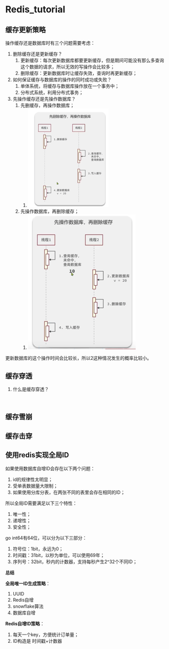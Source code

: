 # Redis_tutorial



## 缓存更新策略

操作缓存还是数据库时有三个问题需要考虑：

1. 删除缓存还是更新缓存？
   1. 更新缓存：每次更新数据库都要更新缓存，但是期间可能没有那么多查询这个数据的请求，所以无效的写操作会比较多；
   2. 删除缓存：更新数据库时让缓存失效，查询时再更新缓存；
2. 如何保证缓存与数据库的操作的同时成功或失败？
   1. 单体系统，将缓存与数据库操作放在一个事务中；
   2. 分布式系统，利用分布式事务；
3. 先操作缓存还是先操作数据库？
   1. 先删缓存，再操作数据库；
      1. <img src="./images/先删除缓存再操作数据库.png" alt="先删除缓存再操作数据库" style="zoom:30%;" />
   2. 先操作数据库，再删除缓存；
      1. <img src="./images/先操作数据库再删除缓存.png" alt="先操作数据库再删除缓存" style="zoom:50%;" />



更新数据库的这个操作时间会比较长，所以2这种情况发生的概率比较小。



## 缓存穿透

1. 什么是缓存穿透？

​	

## 缓存雪崩

## 缓存击穿



## 使用redis实现全局ID

如果使用数据库自增ID会存在以下两个问题：

1. id的规律性太明显；
2. 受单表数据量大限制；
3. 如果使用分库分表，在两张不同的表里会存在相同的ID；



所以全局ID需要满足以下三个特性：

1. 唯一性；
2. 递增性；
3. 安全性；



go int64有64位，可以分为以下三部分：

1. 符号位：1bit，永远为0；
2. 时间戳：31bit，以秒为单位，可以使用69年；
3. 序列号：32bit，秒内的计数器，支持每秒产生2^32个不同ID；



**总结**

**全局唯一ID生成策略**：

1. UUID
2. Redis自增
3. snowflake算法
4. 数据库自增

**Redis自增ID策略**：

1. 每天一个key，方便统计订单量；
2. ID构造是 时间戳+计数器

